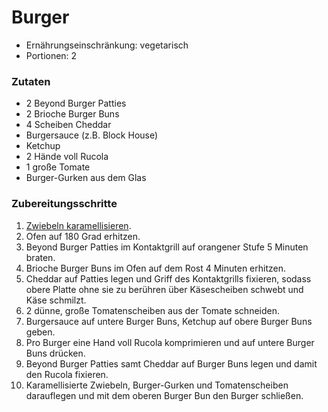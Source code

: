 # Burger

- Ernährungseinschränkung: vegetarisch
- Portionen: 2

### Zutaten

- 2 Beyond Burger Patties
- 2 Brioche Burger Buns
- 4 Scheiben Cheddar
- Burgersauce (z.B. Block House)
- Ketchup
- 2 Hände voll Rucola
- 1 große Tomate
- Burger-Gurken aus dem Glas

### Zubereitungsschritte

1. [Zwiebeln karamellisieren](<../Rezeptschritte/Zwiebeln karamellisieren.md>).
2. Ofen auf 180 Grad erhitzen.
3. Beyond Burger Patties im Kontaktgrill auf orangener Stufe 5 Minuten braten.
4. Brioche Burger Buns im Ofen auf dem Rost 4 Minuten erhitzen.
5. Cheddar auf Patties legen und Griff des Kontaktgrills fixieren, sodass obere Platte ohne sie zu berühren über Käsescheiben schwebt und Käse schmilzt.
6. 2 dünne, große Tomatenscheiben aus der Tomate schneiden.
7. Burgersauce auf untere Burger Buns, Ketchup auf obere Burger Buns geben.
8. Pro Burger eine Hand voll Rucola komprimieren und auf untere Burger Buns drücken.
9. Beyond Burger Patties samt Cheddar auf Burger Buns legen und damit den Rucola fixieren.
10. Karamellisierte Zwiebeln, Burger-Gurken und Tomatenscheiben darauflegen und mit dem oberen Burger Bun den Burger schließen.
